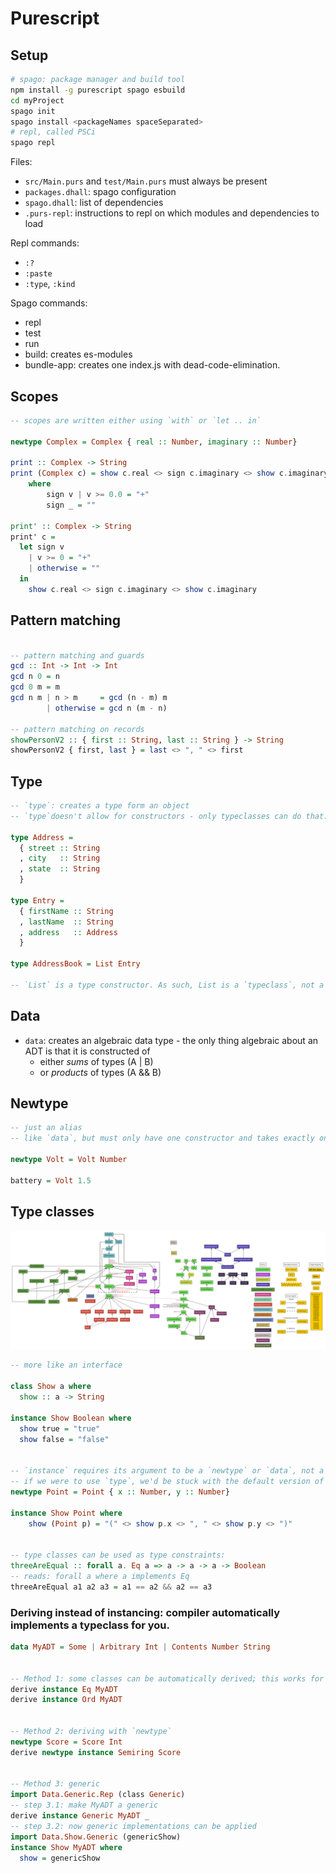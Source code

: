 # Purescript

## Setup

```bash
# spago: package manager and build tool
npm install -g purescript spago esbuild
cd myProject
spago init
spago install <packageNames spaceSeparated>
# repl, called PSCi
spago repl
```

Files:

- `src/Main.purs` and `test/Main.purs` must always be present
- `packages.dhall`: spago configuration
- `spago.dhall`: list of dependencies
- `.purs-repl`: instructions to repl on which modules and dependencies to load

Repl commands:

- `:?`
- `:paste`
- `:type`, `:kind`

Spago commands:

- repl
- test
- run
- build: creates es-modules
- bundle-app: creates one index.js with dead-code-elimination.

## Scopes

```hs
-- scopes are written either using `with` or `let .. in`

newtype Complex = Complex { real :: Number, imaginary :: Number}

print :: Complex -> String
print (Complex c) = show c.real <> sign c.imaginary <> show c.imaginary <> "i"
    where
        sign v | v >= 0.0 = "+"
        sign _ = ""

print' :: Complex -> String
print' c =
  let sign v
    | v >= 0 = "+"
    | otherwise = ""
  in
    show c.real <> sign c.imaginary <> show c.imaginary

```

## Pattern matching

```purescript

-- pattern matching and guards
gcd :: Int -> Int -> Int
gcd n 0 = n
gcd 0 m = m
gcd n m | n > m     = gcd (n - m) m
        | otherwise = gcd n (m - n)

-- pattern matching on records
showPersonV2 :: { first :: String, last :: String } -> String
showPersonV2 { first, last } = last <> ", " <> first

```

## Type

```hs
-- `type`: creates a type form an object
-- `type`doesn't allow for constructors - only typeclasses can do that.

type Address =
  { street :: String
  , city   :: String
  , state  :: String
  }

type Entry =
  { firstName :: String
  , lastName  :: String
  , address   :: Address
  }

type AddressBook = List Entry

-- `List` is a type constructor. As such, List is a `typeclass`, not a `type`.
```

## Data

- `data`: creates an algebraic data type - the only thing algebraic about an ADT is that it is constructed of
  - either _sums_ of types (A | B)
  - or _products_ of types (A && B)

## Newtype

```haskell
-- just an alias
-- like `data`, but must only have one constructor and takes exactly one argument

newtype Volt = Volt Number

battery = Volt 1.5
```

## Type classes

<img src="https://raw.githubusercontent.com/MichaelLangbein/tdl2/main/backend/data/assets/programming/Type-Class-Relationships.svg">

```haskell
-- more like an interface

class Show a where
  show :: a -> String

instance Show Boolean where
  show true = "true"
  show false = "false"


-- `instance` requires its argument to be a `newtype` or `data`, not a `type`.
-- if we were to use `type`, we'd be stuck with the default version of `show`.
newtype Point = Point { x :: Number, y :: Number}

instance Show Point where
    show (Point p) = "(" <> show p.x <> ", " <> show p.y <> ")"


-- type classes can be used as type constraints:
threeAreEqual :: forall a. Eq a => a -> a -> a -> Boolean
-- reads: forall a where a implements Eq
threeAreEqual a1 a2 a3 = a1 == a2 && a2 == a3
```

### Deriving instead of instancing: compiler automatically implements a typeclass for you.

```hs
data MyADT = Some | Arbitrary Int | Contents Number String


-- Method 1: some classes can be automatically derived; this works for Eq, Ord, Functor, Newtype and Generic
derive instance Eq MyADT
derive instance Ord MyADT


-- Method 2: deriving with `newtype`
newtype Score = Score Int
derive newtype instance Semiring Score


-- Method 3: generic
import Data.Generic.Rep (class Generic)
-- step 3.1: make MyADT a generic
derive instance Generic MyADT _
-- step 3.2: now generic implementations can be applied
import Data.Show.Generic (genericShow)
instance Show MyADT where
  show = genericShow
```
